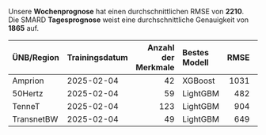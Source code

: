 
Unsere __Wochenprognose__ hat einen durchschnittlichen RMSE von __2210__.  
Die SMARD __Tagesprognose__ weist eine durchschnittliche Genauigkeit von __1865__ auf.
    
| ÜNB/Region   | Trainingsdatum   |   Anzahl der Merkmale | Bestes Modell   |   RMSE |   TSO RMSE |
|:-------------|:-----------------|----------------------:|:----------------|-------:|-----------:|
| Amprion      | 2025-02-04       |                    42 | XGBoost         |   1031 |       1051 |
| 50Hertz      | 2025-02-04       |                    59 | LightGBM        |    482 |        930 |
| TenneT       | 2025-02-04       |                   123 | LightGBM        |    904 |        789 |
| TransnetBW   | 2025-02-04       |                    49 | LightGBM        |    649 |        301 |
